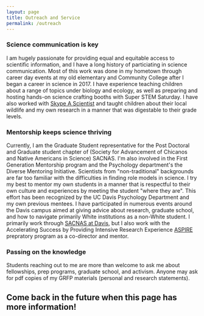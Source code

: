 ```yaml
---
layout: page
title: Outreach and Service
permalink: /outreach
---
```

### Science communication is key
I am hugely passionate for providing equal and equitable access to scientific information, and I have a long history of particiating in science communication. Most of this work was done in my hometown through career day events at my old elementary and Community College after I began a career in science in 2017. I have experience teaching children about a range of topics under biology and ecology, as well as preparing and hosting hands-on science crafting booths with Super STEM Saturday. I have also worked with [Skype A Scientist](https://twitter.com/JaceKuske/status/1561837387872776193?s=20) and taught children about their local wildlife and my own research in a manner that was digestable to their grade levels. 
### Mentorship keeps science thriving
Currently, I am the Graduate Student representative for the Post Doctoral and Graduate student chapter of (Society for Advancement of Chicanos and Native Americans in Science) SACNAS. I'm also involved in the First Generation Mentorship program and the Psychology department's the Diverse Mentoring Initiative. Scientists from "non-traditional" backgrounds are far too familiar with the difficulties in finding role models in science. I try my best to mentor my own students in a manner that is respectful to their own culture and experiences by meeting the student "where they are". This effort has been recognized by the UC Davis Psychology Department and my own previous mentees. I have participated in numerous events around the Davis campus aimed at giving advice about research, graduate school, and how to navigate primarily White institutions as a non-White student. I primarily work through [SACNAS at Davis](https://gspdsacnasatucd.weebly.com/), but I also work with the Accelerating Success by Providing Intensive Research Experience [ASPIRE](https://aspire.ucdavis.edu/) prepratory program as a co-director and mentor. 
### Passing on the knowledge
Students reaching out to me are more than welcome to ask me about fellowships, prep programs, graduate school, and activism. Anyone may ask for pdf copies of my GRFP materials (personal and research statements).
## Come back in the future when this page has more information!
